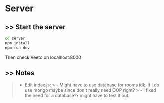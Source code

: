 # Server

## >> Start the server
```bash
cd server
npm install
npm run dev
```
Then check Veeto on localhost:8000

## >> Notes
> * Edit index.js:
    >   - Might have to use database for rooms idk. if i do use mongo maybe since don't really need OOP right?
    >   - I fixed the need for a database?? might have to test it out. 